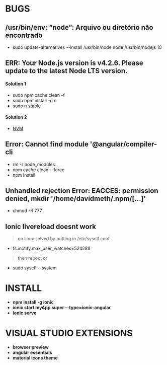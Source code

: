 # BUGS 

## /usr/bin/env: “node”: Arquivo ou diretório não encontrado

- sudo update-alternatives --install /usr/bin/node node /usr/bin/nodejs 10

## ERR: Your Node.js version is v4.2.6. Please update to the latest Node LTS version.

#### Solution 1
- sudo npm cache clean -f
- sudo npm install -g n
- sudo n stable

#### Solution 2
- [NVM](https://medium.com/collabcode/como-instalar-node-js-no-linux-corretamente-ubuntu-debian-elementary-os-729fb4c92f2d)


## Error: Cannot find module '@angular/compiler-cli

- rm -r node_modules
- npm cache clean --force
- npm install

## Unhandled rejection Error: EACCES: permission denied, mkdir '/home/davidmeth/.npm/[...]'

- chmod -R 777 .

## Ionic livereload doesnt work

> on linux solved by putting in /etc/sysctl.conf

- fs.inotify.max_user_watches=524288

> then reboot or

- sudo sysctl --system

# INSTALL

- **npm install -g ionic**
- **ionic start myApp super --type=ionic-angular**
- **ionic serve**

# VISUAL STUDIO EXTENSIONS

- **browser preview**
- **angular essentials**
- **material icons theme**